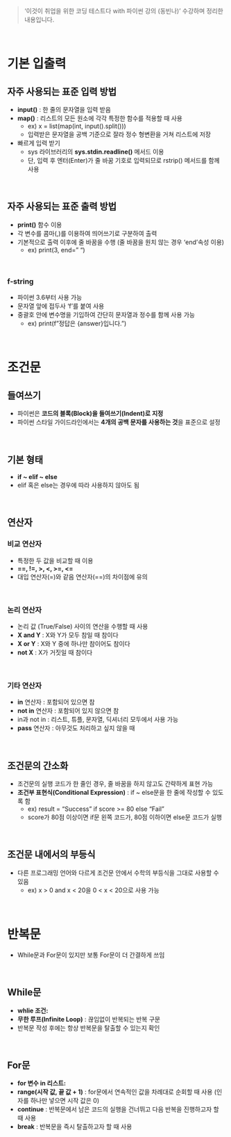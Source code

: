 
> ‘이것이 취업을 위한 코딩 테스트다 with 파이썬 강의 (동빈나)’ 수강하며 정리한 내용입니다.
> 

<br/>

# 기본 입출력

## 자주 사용되는 표준 입력 방법

- **input()** : 한 줄의 문자열을 입력 받음
- **map()** : 리스트의 모든 원소에 각각 특정한 함수를 적용할 때 사용
    - ex) x = list(map(int, input().split()))
    - 입력받은 문자열을 공백 기준으로 잘라 정수 형변환을 거쳐 리스트에 저장
- 빠르게 입력 받기
    - sys 라이브러리의 **sys.stdin.readline()** 메서드 이용
    - 단, 입력 후 엔터(Enter)가 줄 바꿈 기호로 입력되므로 rstrip() 메서드를 함께 사용

<br/>

## 자주 사용되는 표준 출력 방법

- **print()** 함수 이용
- 각 변수를 콤마(,)를 이용하여 띄어쓰기로 구분하여 출력
- 기본적으로 출력 이후에 줄 바꿈을 수행 (줄 바꿈을 원치 않는 경우 ‘end’속성 이용)
    - ex) print(3, end=” “)

<br/>

### f-string

- 파이썬 3.6부터 사용 가능
- 문자열 앞에 접두사 ‘f’를 붙여 사용
- 중괄호 안에 변수명을 기입하여 간단히 문자열과 정수를 함께 사용 가능
    - ex) print(f”정답은 {answer}입니다.”)

<br/>

# 조건문

## 들여쓰기

- 파이썬은 **코드의 블록(Block)을 들여쓰기(Indent)로 지정**
- 파이썬 스타일 가이드라인에서는 **4개의 공백 문자를 사용하는 것**을 표준으로 설정

<br/>

## 기본 형태

- **if ~ elif ~ else**
- elif 혹은 else는 경우에 따라 사용하지 않아도 됨

<br/>

## 연산자

### 비교 연산자

- 특정한 두 값을 비교할 때 이용
- **==, !=, >, <, >=, <=**
- 대입 연산자(=)와 같음 연산자(==)의 차이점에 유의

<br/>

### 논리 연산자

- 논리 값 (True/False) 사이의 연산을 수행할 때 사용
- **X and Y** : X와 Y가 모두 참일 때 참이다
- **X or Y** : X와 Y 중에 하나만 참이어도 참이다
- **not X** : X가 거짓일 때 참이다

<br/>

### 기타 연산자

- **in** 연산자 : 포함되어 있으면 참
- **not in** 연산자 : 포함되어 있지 않으면 참
- in과 not in : 리스트, 튜플, 문자열, 딕셔너리 모두에서 사용 가능
- **pass** 연산자 : 아무것도 처리하고 싶지 않을 때

<br/>

## 조건문의 간소화

- 조건문의 실행 코드가 한 줄인 경우, 줄 바꿈을 하지 않고도 간략하게 표현 가능
- **조건부 표현식(Conditional Expression)** : if ~ else문을 한 줄에 작성할 수 있도록 함
    - ex) result = “Success” if score >= 80 else “Fail”
    - score가 80점 이상이면 if문 왼쪽 코드가, 80점 이하이면 else문 코드가 실행

<br/>

## 조건문 내에서의 부등식

- 다른 프로그래밍 언어와 다르게 조건문 안에서 수학의 부등식을 그대로 사용할 수 있음
    - ex) x > 0 and x < 20을  0 < x < 20으로 사용 가능

<br/>

# 반복문

- While문과 For문이 있지만 보통 For문이 더 간결하게 쓰임

<br/>

## While문

- **whlie 조건:**
- **무한 루프(Infinite Loop)** : 끊임없이 반복되는 반복 구문
- 반복문 작성 후에는 항상 반복문을 탈출할 수 있는지 확인

<br/>

## For문

- **for 변수 in 리스트:**
- **range(시작 값, 끝 값 + 1)** : for문에서 연속적인 값을 차례대로 순회할 때 사용 (인자를 하나만 넣으면 시작 값은 0)
- **continue** : 반복문에서 남은 코드의 실행을 건너뛰고 다음 반복을 진행하고자 할 때 사용
- **break** : 반복문을 즉시 탈출하고자 할 때 사용

<br/>
